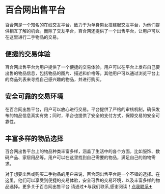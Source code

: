 # 百合网出售平台

百合网是一个知名的在线交友平台，致力于为单身男女搭建起交友平台，为他们提供相互了解的机会。而除了交友平台，百合网还提供了一个出售平台，让用户可以在这里进行二手物品的交易。

## 便捷的交易体验

百合网出售平台为用户提供了一个便捷的交易体验。用户可以在平台上发布自己要出售的物品信息，包括物品的图片、描述和价格等。其他用户可以通过浏览平台上的商品列表来寻找自己感兴趣的物品，并进行购买。

## 安全可靠的交易环境

在百合网出售平台，用户可以放心进行交易。平台提供了严格的审核机制，确保发布的物品信息真实有效；同时，平台也提供了安全的支付方式，保障交易的安全可靠性。

## 丰富多样的物品选择

百合网出售平台上的物品种类丰富多样，涵盖了生活中的各个方面，比如服饰、数码产品、家居用品等。用户可以在这里找到自己需要的物品，满足自己的购物需求。

对于想要出售或购买二手物品的用户来说，百合网出售平台是一个不错的选择。在这里，他们可以享受到便捷的交易体验，安全可靠的交易环境，以及丰富多样的物品选择。更多关于百合网出售平台 请通过✈与我们联系,感谢阅读！[点我联系✈](https://qa.G208.com)